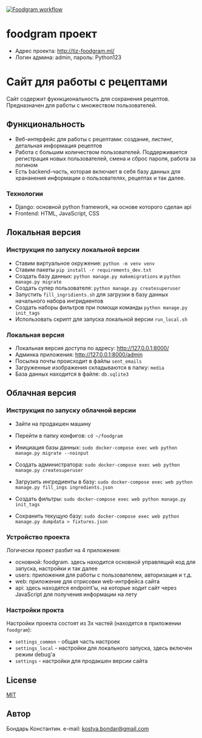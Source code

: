 [![Foodgram workflow](https://github.com/TizJourney/foodgram-project-react/actions/workflows/foodgram_workflow.yaml/badge.svg)](https://github.com/TizJourney/foodgram-project-react/actions/workflows/foodgram_workflow.yaml)

# foodgram проект
* Адрес проекта: http://tiz-foodgram.ml/
* Логин админа: admin, пароль: Python123

# Сайт для работы с рецептами
Сайт содержит фукнкциональность для сохранения рецептов. 
Предназначен для работы с множеством пользователей.

## Функциональность
* Веб-интерфейс для работы с рецептами: создание, листинг, детальная информация рецептов
* Работа с большим количеством пользователей. Поддерживается регистрация новых пользователей, смена и сброс пароля, работа за логином
* Есть backend-часть, которая включает в себя базу данных для хрананения информации о пользователях, рецептах и так далее.

### Технологии
* Django: основной python framework, на основе которого сделан api
* Frontend: HTML, JavaScript, CSS

## Локальная версия
### Инструкция по запуску локальной версии
* Ставим виртуальное окружение: `python -m venv venv`
* Ставим пакеты `pip install -r requirements_dev.txt`
* Создать базу данных: `python manage.py makemigrations` и `python manage.py migrate`
* Создать супер пользователя: `python manage.py createsuperuser`
* Запустить `fill_ingridients.sh` для загрузки в базу данных начального набора ингридиентов
* Создать наборы фильтров при помощи команды `python manage.py init_tags`
* Использовать скрипт для запуска локальной версии `run_local.sh`

### Локальная версия
* Локальная версия доступа по адресу: http://127.0.0.1:8000/
* Админка приложения: http://127.0.0.1:8000/admin
* Посылка почты происходит в файлы `sent_emails`
* Загруженные изображения складываются в папку: `media`
* База данных находится в файле: `db.sqlite3`

## Облачная версия
### Инструкция по запуску облачной версии
* Зайти на продакшен машину 
* Перейти в папку конфигов: `cd ~/foodgram`
* Инициация базы данных: `sudo docker-compose exec web python manage.py migrate --noinput`
* Создать администратора: `sudo docker-compose exec web python manage.py createsuperuser`
* Загрузить ингредиенты в базу: `sudo docker-compose exec web python manage.py fill_ings ingredients.json`
* Создать фильтры: `sudo docker-compose exec web python manage.py init_tags`

* Сохранить текущую базу: `sudo docker-compose exec web python manage.py dumpdata > fixtures.json`

### Устройство проекта
Логически проект разбит на 4 приложения: 
* основной: foodgram. здесь находится основной управлящий код для запуска, настройки и так далее
* users: приложения для работы с пользователем, авторизация и т.д.
* web: приложение для отрисовки web-интрфейса сайта
* api: здесь находятся endpoint'ы, на которые ходит сайт через JavaScript для получения информации на лету

### Настройки прокта
Настройки проекта состоят из 3х частей (находятся в приложении `foodgram`):
* `settings_common` - общая часть настроек
* `settings_local` - настройки для локального запуска, здесь включен режим debug'а
* `settings` - настройки для продакшен версии сайта

## License
[MIT](https://github.com/Factotum8/news_nmap/blob/master/LICENSE)

## Автор
Бондарь Константин. e-mail: kostya.bondar@gmail.com
